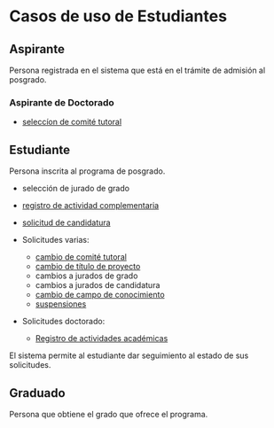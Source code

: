 # Casos de uso de Estudiantes

## Aspirante

Persona registrada en el sistema que está en el trámite de admisión al
posgrado.

### Aspirante de Doctorado
- [seleccíon de comité tutoral](seleccion_comite_tutoral.md)


## Estudiante

Persona inscrita al programa de posgrado.
- selección de jurado de grado
- [registro de actividad complementaria](registro_actividad_complementaria.md)
- [solicitud de candidatura](solicitud_candidatura.md)

- Solicitudes varias:
  - [cambio de comité tutoral](cambio_comite_tutoral.md)
  - [cambio de título de proyecto](cambio_titulo_proyecto.md)
  - cambios a jurados de grado
  - cambios a jurados de candidatura
  - [cambio de campo de conocimiento](solicitud_cambio_campo.md)
  - [suspensiones](solicitud_suspension.md)

- Solicitudes doctorado:
  - [Registro de actividades académicas](registro-actividades-academicas.md)
  
  
El sistema permite al estudiante dar seguimiento al estado de sus solicitudes. 


## Graduado

Persona que obtiene el grado que ofrece el programa. 

